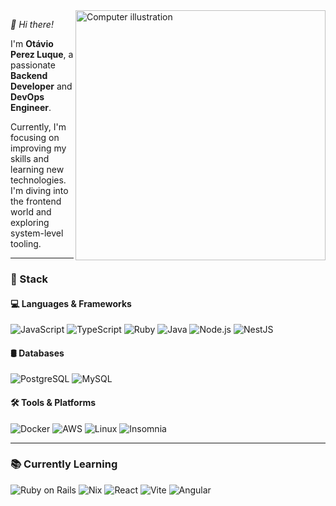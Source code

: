 <img src="https://raw.githubusercontent.com/MicaelliMedeiros/micaellimedeiros/master/image/computer-illustration.png" alt="Computer illustration" width="400px" align="right" />

*👋 Hi there!*

I'm **Otávio Perez Luque**, a passionate **Backend Developer** and **DevOps Engineer**.

Currently, I'm focusing on improving my skills and learning new technologies. I'm diving into the frontend world and exploring system-level tooling.

---

### 🚀 Stack

#### 💻 Languages & Frameworks  
![JavaScript](https://img.shields.io/badge/JavaScript-F7DF1E?style=flat-square&logo=javascript&logoColor=black) 
![TypeScript](https://img.shields.io/badge/TypeScript-3178C6?style=flat-square&logo=typescript&logoColor=white) 
![Ruby](https://img.shields.io/badge/Ruby-CC342D?style=flat-square&logo=ruby&logoColor=white) 
![Java](https://img.shields.io/badge/Java-007396?style=flat-square&logo=openjdk&logoColor=white)
![Node.js](https://img.shields.io/badge/Node.js-339933?style=flat-square&logo=nodedotjs&logoColor=white) 
![NestJS](https://img.shields.io/badge/NestJS-E0234E?style=flat-square&logo=nestjs&logoColor=white) 

#### 🛢 Databases  
![PostgreSQL](https://img.shields.io/badge/PostgreSQL-336791?style=flat-square&logo=postgresql&logoColor=white) 
![MySQL](https://img.shields.io/badge/MySQL-4479A1?style=flat-square&logo=mysql&logoColor=white)

#### 🛠 Tools & Platforms  
![Docker](https://img.shields.io/badge/Docker-2496ED?style=flat-square&logo=docker&logoColor=white) 
![AWS](https://img.shields.io/badge/AWS-232F3E?style=flat-square&logo=amazon-aws&logoColor=white) 
![Linux](https://img.shields.io/badge/Linux-FCC624?style=flat-square&logo=linux&logoColor=black) 
![Insomnia](https://img.shields.io/badge/Insomnia-4000BF?style=flat-square&logo=insomnia&logoColor=white)

---

### 📚 Currently Learning
![Ruby on Rails](https://img.shields.io/badge/Ruby_on_Rails-CC0000?style=flat-square&logo=ruby-on-rails&logoColor=white) 
![Nix](https://img.shields.io/badge/Nix-5277C3?style=flat-square&logo=nixos&logoColor=white)
![React](https://img.shields.io/badge/React-61DAFB?style=flat-square&logo=react&logoColor=black) 
![Vite](https://img.shields.io/badge/Vite-646CFF?style=flat-square&logo=vite&logoColor=white) 
![Angular](https://img.shields.io/badge/Angular-DD0031?style=flat-square&logo=angular&logoColor=white) 


